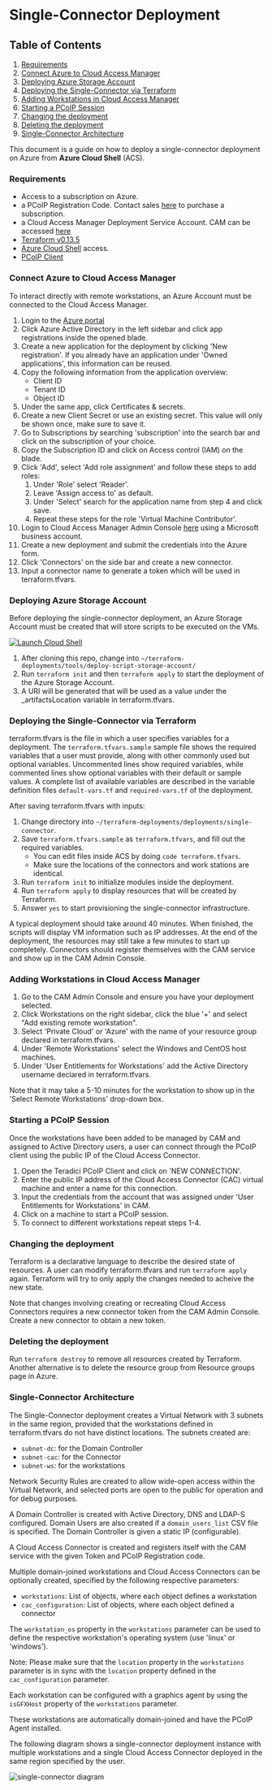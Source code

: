 # Single-Connector Deployment

## Table of Contents
1. [Requirements](#requirements)
2. [Connect Azure to Cloud Access Manager](#connect-azure-to-cloud-access-manager)
3. [Deploying Azure Storage Account](#deploying-azure-storage-account)
4. [Deploying the Single-Connector via Terraform](#deploying-the-single-connector-via-terraform)
5. [Adding Workstations in Cloud Access Manager](#adding-workstations-in-cloud-access-manager)
6. [Starting a PCoIP Session](#starting-a-pcoip-session)
7. [Changing the deployment](#changing-the-deployment)
8. [Deleting the deployment](#deleting-the-deployment)
9. [Single-Connector Architecture](#single-connector-architecture)

This document is a guide on how to deploy a single-connector deployment on Azure from **Azure Cloud Shell** (ACS).

### Requirements
- Access to a subscription on Azure.
- a PCoIP Registration Code. Contact sales [here](https://www.teradici.com/compare-plans) to purchase a subscription.
- a Cloud Access Manager Deployment Service Account. CAM can be accessed [here](https://cam.teradici.com/)
- [Terraform v0.13.5](https://www.terraform.io/downloads.html)
- [Azure Cloud Shell](https://shell.azure.com) access.
- [PCoIP Client](https://docs.teradici.com/find/product/software-and-mobile-clients)

### Connect Azure to Cloud Access Manager
To interact directly with remote workstations, an Azure Account must be connected to the Cloud Access Manager.
1. Login to the [Azure portal](http://portal.azure.com/)
2. Click Azure Active Directory in the left sidebar and click app registrations inside the opened blade.
4. Create a new application for the deployment by clicking 'New registration'. If you already have an application under 'Owned applications', this information can be reused.
5. Copy the following information from the application overview: 
    - Client ID
    - Tenant ID
    - Object ID
6. Under the same app, click Certificates & secrets.
7. Create a new Client Secret or use an existing secret. This value will only be shown once, make sure to save it.
6. Go to Subscriptions by searching 'subscription' into the search bar and click on the subscription of your choice.
7. Copy the Subscription ID and click on Access control (IAM) on the blade. 
8. Click 'Add', select 'Add role assignment' and follow these steps to add roles:
    1. Under 'Role' select 'Reader'.
    2. Leave 'Assign access to' as default.
    3. Under 'Select' search for the application name from step 4 and click save.
    4. Repeat these steps for the role 'Virtual Machine Contributor'.
9. Login to Cloud Access Manager Admin Console [here](https://cam.teradici.com) using a Microsoft business account.
10. Create a new deployment and submit the credentials into the Azure form.
11. Click 'Connectors' on the side bar and create a new connector. 
12. Input a connector name to generate a token which will be used in terraform.tfvars.

### Deploying Azure Storage Account
Before deploying the single-connector deployment, an Azure Storage Account must be created that will store scripts to be executed on the VMs. 

[![Launch Cloud Shell](https://shell.azure.com/images/launchcloudshell.png "Launch Cloud Shell")](https://shell.azure.com)

1. After cloning this repo, change into ```~/terraform-deployments/tools/deploy-script-storage-account/```
2. Run ```terraform init``` and then ```terraform apply``` to start the deployment of the Azure Storage Account. 
3. A URI will be generated that will be used as a value under the _artifactsLocation variable in terraform.tfvars.

### Deploying the Single-Connector via Terraform
terraform.tfvars is the file in which a user specifies variables for a deployment. The ```terraform.tfvars.sample``` sample file shows the required variables that a user must provide, along with other commonly used but optional variables. Uncommented lines show required variables, while commented lines show optional variables with their default or sample values. A complete list of available variables are described in the variable definition files ```default-vars.tf``` and ```required-vars.tf``` of the deployment.

After saving terraform.tfvars with inputs:
1. Change directory into ```~/terraform-deployments/deployments/single-connector```.
2. Save ```terraform.tfvars.sample``` as ```terraform.tfvars```, and fill out the required variables.
    - You can edit files inside ACS by doing ```code terraform.tfvars```.
    - Make sure the locations of the connectors and work stations are identical.
3. Run ```terraform init``` to initialize modules inside the deployment.
4. Run ```terraform apply``` to display resources that will be created by Terraform.
5. Answer ```yes``` to start provisioning the single-connector infrastructure. 

A typical deployment should take around 40 minutes. When finished, the scripts will display VM information such as IP addresses. At the end of the deployment, the resources may still take a few minutes to start up completely. Connectors should register themselves with the CAM service and show up in the CAM Admin Console.

### Adding Workstations in Cloud Access Manager
1. Go to the CAM Admin Console and ensure you have your deployment selected. 
2. Click Workstations on the right sidebar, click the blue '+' and select "Add existing remote workstation". 
3. Select 'Private Cloud' or 'Azure' with the name of your resource group declared in terraform.tfvars.
4. Under 'Remote Workstations' select the Windows and CentOS host machines.
5. Under 'User Entitlements for Workstations' add the Active Directory username declared in terraform.tfvars.

Note that it may take a 5-10 minutes for the workstation to show up in the 'Select Remote Workstations' drop-down box.

### Starting a PCoIP Session
Once the workstations have been added to be managed by CAM and assigned to Active Directory users, a user can connect through the PCoIP client using the public IP of the Cloud Access Connector.

1. Open the Teradici PCoIP Client and click on 'NEW CONNECTION'.
2. Enter the public IP address of the Cloud Access Connector (CAC) virtual machine and enter a name for this connection. 
3. Input the credentials from the account that was assigned under 'User Entitlements for Workstations' in CAM.
4. Click on a machine to start a PCoIP session.
5. To connect to different workstations repeat steps 1-4.

### Changing the deployment
Terraform is a declarative language to describe the desired state of resources. A user can modify terraform.tfvars and run ```terraform apply``` again. Terraform will try to only apply the changes needed to acheive the new state.

Note that changes involving creating or recreating Cloud Access Connectors requires a new connector token from the CAM Admin Console. Create a new connector to obtain a new token.

### Deleting the deployment
Run ```terraform destroy``` to remove all resources created by Terraform. Another alternative is to delete the resource group from Resource groups page in Azure. 

### Single-Connector Architecture

The Single-Connector deployment creates a Virtual Network with 3 subnets in the same region, provided that the workstations defined in terraform.tfvars do not have distinct locations. The subnets created are:
- ```subnet-dc```: for the Domain Controller
- ```subnet-cac```: for the Connector
- ```subnet-ws```: for the workstations

Network Security Rules are created to allow wide-open access within the Virtual Network, and selected ports are open to the public for operation and for debug purposes.

A Domain Controller is created with Active Directory, DNS and LDAP-S configured. Domain Users are also created if a ```domain_users_list``` CSV file is specified. The Domain Controller is given a static IP (configurable).

A Cloud Access Connector is created and registers itself with the CAM service with the given Token and PCoIP Registration code.

Multiple domain-joined workstations and Cloud Access Connectors can be optionally created, specified by the following respective parameters:
- ```workstations```: List of objects, where each object defines a workstation
- ```cac_configuration```: List of objects, where each object defined a connector

The ```workstation_os``` property in the ```workstations``` parameter can be used to define the respective workstation's operating system (use 'linux' or 'windows'). 

Note: Please make sure that the ```location``` property in the ```workstations``` parameter is in sync with the ```location``` property defined in the ```cac_configuration``` parameter. 

Each workstation can be configured with a graphics agent by using the ```isGFXHost``` property of the ```workstations``` parameter.

These workstations are automatically domain-joined and have the PCoIP Agent installed.

The following diagram shows a single-connector deployment instance with multiple workstations and a single Cloud Access Connector deployed in the same region specified by the user. 

![single-connector diagram](single-connector-azure.PNG)
